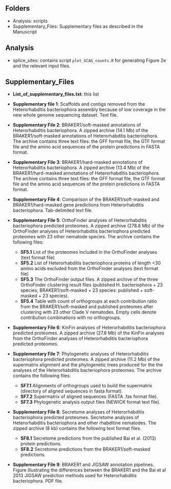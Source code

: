 Folders
------------
- Analysis: scripts
- Supplementary_Files: Supplementary files as described in the Manuscript

Analysis
------------
- splice_sites: contains script ```plot_GCAG_counts.R``` for generating Figure 2e and the relevant input files.


Supplementary_Files
------------

* **List_of_supplementary_files.txt**: this list

* **Supplementary file 1**: Scaffolds and contigs removed from the Heterorhabditis bacteriophora assembly because of low coverage in the new whole genome sequencing dataset. Text file.

* **Supplementary File 2**: BRAKER1/soft-masked annotations of Heterorhabditis bacteriophora. A zipped archive (14.1 Mb) of the BRAKER1/soft-masked annotations of Heterorhabditis bacteriophora. The archive contains three text files: the GFF format file, the GTF format file and the amino acid sequences of the protein predictions in FASTA format.

* **Supplementary File 3**: BRAKER1/hard-masked annotations of Heterorhabditis bacteriophora. A zipped archive (13.4 Mb) of the BRAKER1/hard-masked annotations of Heterorhabditis bacteriophora. The archive contains three text files: the GFF format file, the GTF format file and the amino acid sequences of the protein predictions in FASTA format.

* **Supplementary File 4**: Comparison of the BRAKER1/soft-masked and BRAKER1/hard-masked gene predictions from Heterorhabditis bacteriophora. Tab-delimited text file.

* **Supplementary File 5**: OrthoFinder analyses of Heterorhabditis bacteriophora predicted proteomes. A zipped archive (278.8 Mb) of the OrthoFinder analyses of Heterorhabditis bacteriophora predicted proteomes with 23 other nematode species. The archive contains the following files:
    * **SF5.1** List of the proteomes included in the OrthoFinder analyses (text format file)
    * **SF5.2** List of Heterorhabditis bacteriophora proteins of length <30 amino acids excluded from the OrthoFinder analyses (text format file)
    * **SF5.3** The OrthoFinder output files. A zipped archive of the three OrthoFinder clustering result files (published H. bacteriophora + 23 species; BRAKER1/soft-masked + 23 species: published + soft-masked + 23 species).
    * **SF5.4** Table with count of orthogroups at each contribution ratio from the BRAKER1/soft-masked and published proteomes after clustering with 23 other Clade V nematodes. Empty cells denote contribution combinations with no orthogroups.
 
* **Supplementary File 6**: KinFin analyses of Heterorhabditis bacteriophora predicted proteomes. A zipped archive (27.8 Mb) of the KinFin analyses from the OrthoFinder analyses of Heterorhabditis bacteriophora predicted proteomes.

* **Supplementary File 7**: Phylogenetic analyses of Heterorhabditis bacteriophora predicted proteomes. A zipped archive (11.2 Mb) of the supermatrix alignment and the phylogenetic trees produced for the the analyses of the Heterorhabditis bacteriophora proteomes. The archive contains the following files:
    * **SF7.1** Alignments of orthogroups used to build the supermatrix (directory of aligned sequences in fasta format).
    * **SF7.2** Supermatrix of aligned sequences (FASTA .fas format file).
    * **SF7.3** Phylogenetic analysis output files (NEWICK format text file).
 
* **Supplementary File 8**: Secretome analyses of Heterorhabditis bacteriophora predicted proteomes. Secretome analyses of Heterorhabditis bacteriophora and other rhabditine nematodes. The zipped archive (8 kb) contains the following text format files.
    * **SF8.1** Secretome predictions from the published Bai et al. (2013) protein predictions.
    * **SF8.2** Secretome predictions from the BRAKER1/soft-masked predictions.
 
* **Supplementary File 9**: BRAKER1 and JIGSAW annotation pipelines. Figure illustrating the differences between the BRAKER1 and the Bai et al 2013 JIGSAW prediction methods used for Heterorhabditis bacteriophora. PDF file.
